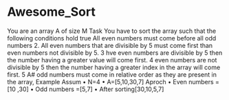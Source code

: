 # Awesome_Sort
You are an array A of size M Task You have to sort the array such that the following conditions hold true All even numbers must come before all odd numbers 2. All even numbers that are divisible by 5 must come first than even numbers not divisible by 5. 3 hve even numbers are divisible by 5 then the number having a greater value will come first. 4 even numbers are not divisible by 5 then the number having a greater index in the array will come first. 5 A# odd numbers must come in relative order as they are present in the array, Example Assum • N=4 • A=[5,10,30,7] Aproch • Even numbers = [10 ,30] • Odd numbers =[5,7] • After sorting​[30,10,5,7]

